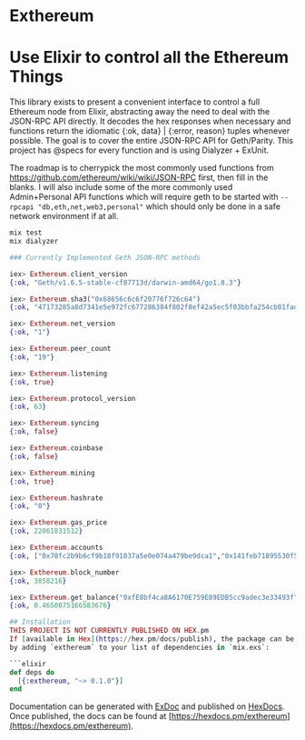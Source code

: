 # Exthereum
# Use Elixir to control all the Ethereum Things
This library exists to present a convenient interface to control a full Ethereum node from Elixir, abstracting away the need to deal with the JSON-RPC API directly. It decodes the hex responses when necessary and functions return the idiomatic {:ok, data} | {:error, reason} tuples whenever possible. The goal is to cover the entire JSON-RPC API for Geth/Parity. This project has @specs for every function and is using Dialyzer + ExUnit.

The roadmap is to cherrypick the most commonly used functions from https://github.com/ethereum/wiki/wiki/JSON-RPC first, then fill in the blanks. I will also include some of the more commonly used Admin+Personal API functions which will require geth to be started with `--rpcapi "db,eth,net,web3,personal"` which should only be done in a safe network environment if at all.

```elixir
mix test
mix dialyzer
```

```elixir
### Currently Implemented Geth JSON-RPC methods

iex> Exthereum.client_version
{:ok, "Geth/v1.6.5-stable-cf87713d/darwin-amd64/go1.8.3"}

iex> Exthereum.sha3("0x68656c6c6f20776f726c64")
{:ok, "47173285a8d7341e5e972fc677286384f802f8ef42a5ec5f03bbfa254cb01fad"}

iex> Exthereum.net_version
{:ok, "1"}

iex> Exthereum.peer_count
{:ok, "19"}

iex> Exthereum.listening
{:ok, true}

iex> Exthereum.protocol_version
{:ok, 63}

iex> Exthereum.syncing
{:ok, false}

iex> Exthereum.coinbase
{:ok, false}

iex> Exthereum.mining
{:ok, true}

iex> Exthereum.hashrate
{:ok, "0"}

iex> Exthereum.gas_price
{:ok, 22061831512}

iex> Exthereum.accounts
{:ok, ["0x78fc2b9b6cf9b18f91037a5e0e074a479be9dca1","0x141feb71895530f537c847d62f039d9be895bd35"]}

iex> Exthereum.block_number
{:ok, 3858216}

iex> Exthereum.get_balance("0xfE8bf4ca8A6170E759E89EDB5cc9adec3e33493f") # Donations accepted :-)
{:ok, 0.4650075166583676}

## Installation
THIS PROJECT IS NOT CURRENTLY PUBLISHED ON HEX.pm
If [available in Hex](https://hex.pm/docs/publish), the package can be installed
by adding `exthereum` to your list of dependencies in `mix.exs`:

```elixir
def deps do
  [{:exthereum, "~> 0.1.0"}]
end
```

Documentation can be generated with [ExDoc](https://github.com/elixir-lang/ex_doc)
and published on [HexDocs](https://hexdocs.pm). Once published, the docs can
be found at [https://hexdocs.pm/exthereum](https://hexdocs.pm/exthereum).
